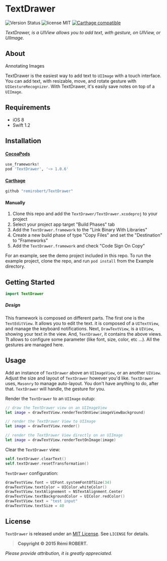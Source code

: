 # TextDrawer
![Version Status](http://img.shields.io/cocoapods/v/TextDrawer.png) ![license MIT](http://img.shields.io/badge/license-MIT-orange.png) [![Carthage compatible](https://img.shields.io/badge/Carthage-compatible-4BC51D.svg?style=flat)](https://github.com/Carthage/Carthage)

*TextDrawer, is a UIView allows you to add text, with gesture, on UIView, or UIImage.*

## About

Annotating Images

TextDrawer is the easiest way to add text to `UIImage` with a touch interface. You can add text, with resizable, move, and rotate gesture with `UIGestureRecognizer`.
With TextDrawer, it's easily save notes on top of a `UIImage`.

## Requirements

* iOS 8
* Swift 1.2

## Installation

#### [CocoaPods](http://cocoapods.org)

````ruby
use_frameworks!
pod 'TextDrawer', '~> 1.0.6'
````

#### [Carthage](https://github.com/Carthage/Carthage)

````bash
github "remirobert/TextDrawer"
````

#### Manually

1. Clone this repo and add the `TextDrawer/TextDrawer.xcodeproj` to your project
2. Select your project app target "Build Phases" tab
3. Add the `TextDrawer.framework` to the "Link Binary With Libraries"  
4. Create a new build phase of type "Copy Files" and set the "Destination" to "Frameworks"
5. Add the `TextDrawer.framework` and check "Code Sign On Copy"

For an example, see the demo project included in this repo.
To run the example project, clone the repo, and run `pod install` from the Example directory.

## Getting Started

````swift
import TextDrawer
````

##### Design

This framework is composed on different parts.
The first one is the `TextEditView`. It allows you to edit the text. it is composed of a `UITextView`, and manage the keyboard notifications.
Next, `DrawTextView`, is a `UIView`, showing your text in the view.
And, `TextDrawer`, it contains the above views. Tt allows to configure some parameter (like font, size, color, etc ...). All the gestures are managed here.

## Usage
Add an instance of `TextDrawer` above an `UIImageView`, or an another `UIView`. Adjust the size and layout of `TextDrawer` however you'd like. `TextDrawer` uses, `Masonry` to manage auto-layout. You don't have anything to do, after that. `TextDrawer` will handle, the gesture for you.

Render the `TextDrawer` to an `UIImage` outup:

```Swift
// draw the TextDrawer view on an UIImageView
let image = drawTextView.renderTextOnView(imageViewBackground)

// render the TextDrawer View to UIImage
let image = drawTextView.render()

// render the TextDrawer View directly on an UIImage
let image = drawTextView.renderTextOnImage(image)
```

Clear the `TextDrawer` view:

```Swift
self.textDrawer.clearText()
self.textDrawer.resetTransformation()
```

`TextDrawer` configuration:

```Swift
drawTextView.font = UIFont.systemFontOfSize(34)
drawTextView.textColor = UIColor.whiteColor()
drawTextView.textAlignement = NSTextAlignment.Center
drawTextView.textBackgroundColor = UIColor.redColor()
drawTextView.text = "test input"
drawTextView.textSize = 40
```

## License

`TextDrawer` is released under an [MIT License][mitLink]. See `LICENSE` for details.

>**Copyright &copy; 2015 Rémi ROBERT.**

*Please provide attribution, it is greatly appreciated.*

[mitLink]:http://opensource.org/licenses/MIT
